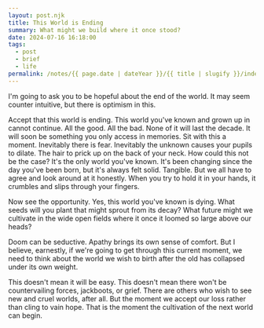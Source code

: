 ```yaml
---
layout: post.njk
title: This World is Ending
summary: What might we build where it once stood?
date: 2024-07-16 16:18:00
tags:
  - post
  - brief
  - life
permalink: /notes/{{ page.date | dateYear }}/{{ title | slugify }}/index.html
---
```


I'm going to ask you to be hopeful about the end of the world. It may seem counter intuitive, but there is optimism in this.

Accept that this world is ending. This world you've known and grown up in cannot continue. All the good. All the bad. None of it will last the decade. It will soon be something you only access in memories. Sit with this a moment. Inevitably there is fear. Inevitably the unknown causes your pupils to dilate. The hair to prick up on the back of your neck. How could this not be the case? It's the only world you've known. It's been changing since the day you've been born, but it's always felt solid. Tangible. But we all have to agree and look around at it honestly. When you try to hold it in your hands, it crumbles and slips through your fingers.

Now see the opportunity. Yes, this world you've known is dying. What seeds will you plant that might sprout from its decay? What future might we cultivate in the wide open fields where it once it loomed so large above our heads?

Doom can be seductive. Apathy brings its own sense of comfort. But I believe, earnestly, if we're going to get through this current moment, we need to think about the world we wish to birth after the old has collapsed under its own weight.

This doesn't mean it will be easy. This doesn't mean there won't be countervailing forces, jackboots, or grief. There are others who wish to see new and cruel worlds, after all. But the moment we accept our loss rather than cling to vain hope. That is the moment the cultivation of the next world can begin.
